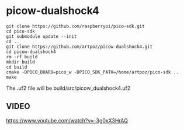 # picow-dualshock4
```
git clone https://github.com/raspberrypi/pico-sdk.git
cd pico-sdk
git submodule update --init 
cd ..
git clone https://github.com/artpoz/picow-dualshock4.git
cd picow-dualshock4
rm -rf build
mkdir build
cd build
cmake -DPICO_BOARD=pico_w -DPICO_SDK_PATH=/home/artpoz/pico-sdk ..
make

```

The .uf2 file will be build/src/picow_dualshock4.uf2

## VIDEO

https://www.youtube.com/watch?v=-3g0xX3HrAQ
